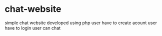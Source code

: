 # chat-website
simple chat website developed using php
user have to create acount 
user have to login
user can chat
